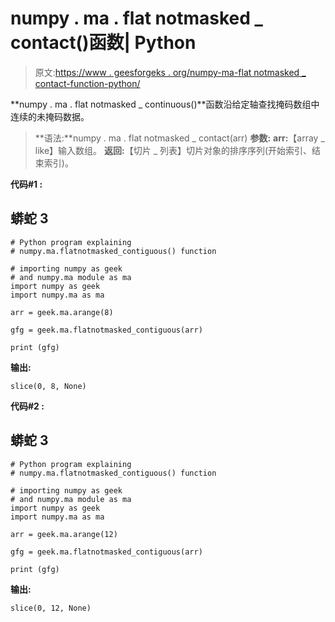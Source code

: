 # numpy . ma . flat notmasked _ contact()函数| Python

> 原文:[https://www . geesforgeks . org/numpy-ma-flat notmasked _ contact-function-python/](https://www.geeksforgeeks.org/numpy-ma-flatnotmasked_contiguous-function-python/)

**numpy . ma . flat notmasked _ continuous()**函数沿给定轴查找掩码数组中连续的未掩码数据。

> **语法:**numpy . ma . flat notmasked _ contact(arr)
> **参数:**
> **arr:**【array _ like】输入数组。
> **返回:**【切片 _ 列表】切片对象的排序序列(开始索引、结束索引)。

**代码#1 :**

## 蟒蛇 3

```
# Python program explaining
# numpy.ma.flatnotmasked_contiguous() function

# importing numpy as geek 
# and numpy.ma module as ma
import numpy as geek
import numpy.ma as ma

arr = geek.ma.arange(8)

gfg = geek.ma.flatnotmasked_contiguous(arr)

print (gfg)
```

**输出:**

```
slice(0, 8, None)
```

**代码#2 :**

## 蟒蛇 3

```
# Python program explaining
# numpy.ma.flatnotmasked_contiguous() function

# importing numpy as geek 
# and numpy.ma module as ma
import numpy as geek
import numpy.ma as ma

arr = geek.ma.arange(12)

gfg = geek.ma.flatnotmasked_contiguous(arr)

print (gfg)
```

**输出:**

```
slice(0, 12, None)
```
